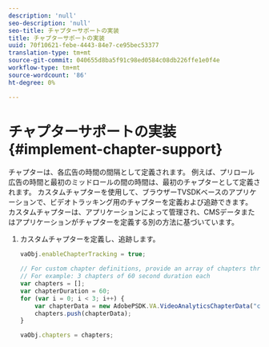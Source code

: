 ```yaml
---
description: 'null'
seo-description: 'null'
seo-title: チャプターサポートの実装
title: チャプターサポートの実装
uuid: 70f10621-febe-4443-84e7-ce95bec53377
translation-type: tm+mt
source-git-commit: 040655d8ba5f91c98ed0584c08db226ffe1e0f4e
workflow-type: tm+mt
source-wordcount: '86'
ht-degree: 0%

---
```



# チャプターサポートの実装{#implement-chapter-support}

チャプターは、各広告の時間の間隔として定義されます。 例えば、プリロール広告の時間と最初のミッドロールの間の時間は、最初のチャプターとして定義されます。 カスタムチャプターを使用して、ブラウザーTVSDKベースのアプリケーションで、ビデオトラッキング用のチャプターを定義および追跡できます。 カスタムチャプターは、アプリケーションによって管理され、CMSデータまたはアプリケーションがチャプターを定義する別の方法に基づいています。

1. カスタムチャプターを定義し、追跡します。

   ```js
   vaObj.enableChapterTracking = true; 
   
   // For custom chapter definitions, provide an array of chapters through the metadata: 
   // For example: 3 chapters of 60 second duration each 
   var chapters = []; 
   var chapterDuration = 60; 
   for (var i = 0; i < 3; i++) { 
       var chapterData = new AdobePSDK.VA.VideoAnalyticsChapterData("chapter_" + (i+1), i * chapterDuration, chapterDuration, (i+1)); 
       chapters.push(chapterData); 
   } 
   
   vaObj.chapters = chapters;
   ```

